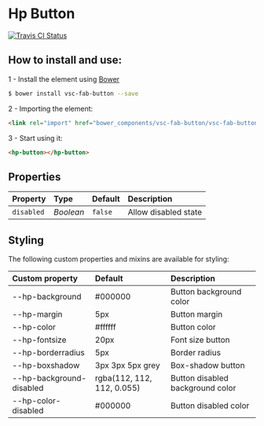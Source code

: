 # Hp Button

[![Travis CI Status](https://travis-ci.org/LarissaAbreu/hp-button.svg?branch=master)](https://travis-ci.org/LarissaAbreu/hp-button)

## How to install and use:

1 - Install the element using [Bower](https://bower.io/)

```sh
$ bower install vsc-fab-button --save
```

2 -  Importing the element:

```html
<link rel="import" href="bower_components/vsc-fab-button/vsc-fab-button.html">
```

3 - Start using it:

```html
<hp-button></hp-button>
```

## Properties

Property    | Type      | Default | Description
:---        |:---       |:---     |:---
`disabled`  | *Boolean* | `false` | Allow disabled state

## Styling

The following custom properties and mixins are available for styling:

Custom property                     | Default                    | Description
:---                                |:---                        |:---
--hp-background                     | #000000                    | Button background color
--hp-margin                         | 5px                        | Button margin
--hp-color                          | #ffffff                    | Button color
--hp-fontsize                       | 20px                       | Font size button
--hp-borderradius                   | 5px                        | Border radius
--hp-boxshadow                      | 3px 3px 5px grey           | Box-shadow button
--hp-background-disabled            | rgba(112, 112, 112, 0.055) | Button disabled background color
--hp-color-disabled                 | #000000                    | Button disabled color